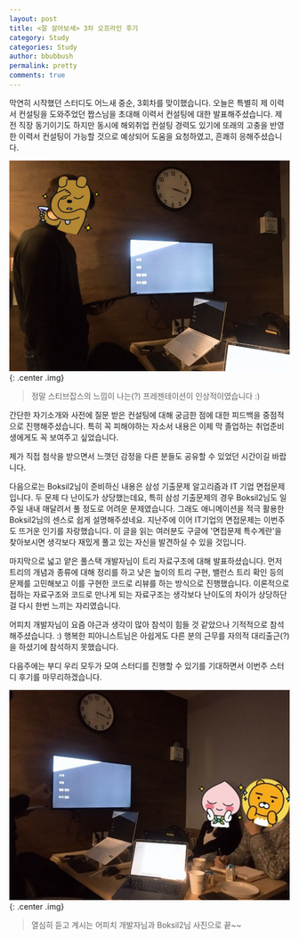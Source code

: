 ```yaml
---
layout: post
title: <잘 살아보세> 3차 오프라인 후기
category: Study
categories: Study
author: bbubbush
permalink: pretty
comments: true
---
```


막연히 시작했던 스터디도 어느새 중순, 3회차를 맞이했습니다.
오늘은 특별히 제 이력서 컨설팅을 도와주었던 짭스님을 초대해 이력서 컨설팅에 대한 발표해주셨습니다.
제 전 직장 동기이기도 하지만 동시에 해외취업 컨설팅 경력도 있기에 또래의 고충을 반영한 이력서 컨설팅이 가능할 것으로 예상되어 도움을 요청하였고, 흔쾌히 응해주셨습니다.

![짭스님의 컨설팅 강의](/assets/img/study/2019-03-23_Study1.jpeg){: .center .img}
>정말 스티브잡스의 느낌이 나는(?) 프레젠테이션이 인상적이였습니다 :)

간단한 자기소개와 사전에 질문 받은 컨설팅에 대해 궁금한 점에 대한 피드백을 중점적으로 진행해주셨습니다.
특히 꼭 피해야하는 자소서 내용은 이제 막 졸업하는 취업준비생에게도 꼭 보여주고 싶었습니다.

제가 직접 첨삭을 받으면서 느꼇던 감정을 다른 분들도 공유할 수 있었던 시간이길 바랍니다.

다음으로는 Boksil2님이 준비하신 내용은 삼성 기출문제 알고리즘과 IT 기업 면접문제입니다. 두 문제 다 난이도가 상당했는데요,
특히 삼성 기출문제의 경우 Boksil2님도 일주일 내내 매달려서 풀 정도로 어려운 문제였습니다.
그래도 애니메이션을 적극 활용한 Boksil2님의 센스로 쉽게 설명해주셨네요.
지난주에 이어 IT기업의 면접문제는 이번주도 뜨거운 인기를 자랑했습니다.
이 글을 읽는 여러분도 구글에 '면접문제 특수계란'을 찾아보시면 생각보다 재밌게 풀고 있는 자신을 발견하실 수 있을 것입니다.

마지막으로 넓고 얕은 풀스택 개발자님이 트리 자료구조에 대해 발표하셨습니다.
먼저 트리의 개념과 종류에 대해 정리를 하고 낮은 높이의 트리 구현, 밸런스 트리 확인 등의 문제를 고민해보고 이를 구현한 코드로 리뷰를 하는 방식으로 진행했습니다.
이론적으로 접하는 자료구조와 코드로 만나게 되는 자료구조는 생각보다 난이도의 차이가 상당하단걸 다시 한번 느끼는 자리였습니다.

어피치 개발자님이 요즘 야근과 생각이 많아 참석이 힘들 것 같았으나 기적적으로 참석해주셨습니다. :)
행복한 피아니스트님은 아쉽게도 다른 분의 근무를 자의적 대리출근(?)을 하셨기에 참석하지 못했습니다.

다음주에는 부디 우리 모두가 모여 스터디를 진행할 수 있기를 기대하면서 이번주 스터디 후기를 마무리하겠습니다.

![경청하는 어피치님과 Boksil2님](/assets/img/study/2019-03-23_Study2.jpeg){: .center .img}
>열심히 듣고 계시는 어피치 개발자님과 Boksil2님 사진으로 끝~~







